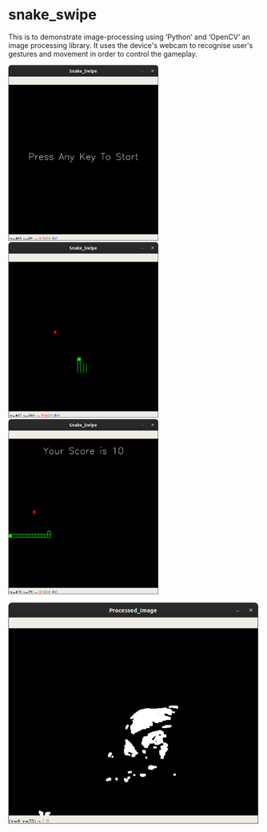 # snake_swipe
This is to demonstrate image-processing using ‘Python’ and ‘OpenCV’ an image processing library. It uses the device's webcam to recognise user's gestures and movement in order to control the gameplay.

<img src="preview/image1.png?raw=true" width="300" alt="Image 1"> <img src="preview/image2.png?raw=true" width="300" alt="Image 2"> <img src="preview/image3.png?raw=true" width="300" alt="Image 3">

<img src="preview/image4.png?raw=true" width="500" alt="Image 4">
